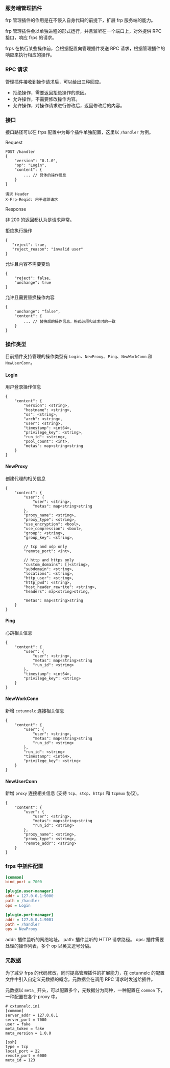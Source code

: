 ### 服务端管理插件

frp 管理插件的作用是在不侵入自身代码的前提下，扩展 frp 服务端的能力。

frp 管理插件会以单独进程的形式运行，并且监听在一个端口上，对外提供 RPC 接口，响应 frps 的请求。

frps 在执行某些操作前，会根据配置向管理插件发送 RPC 请求，根据管理插件的响应来执行相应的操作。

### RPC 请求

管理插件接收到操作请求后，可以给出三种回应。

* 拒绝操作，需要返回拒绝操作的原因。
* 允许操作，不需要修改操作内容。
* 允许操作，对操作请求进行修改后，返回修改后的内容。

### 接口

接口路径可以在 frps 配置中为每个插件单独配置，这里以 `/handler` 为例。

Request

```
POST /handler
{
    "version": "0.1.0",
    "op": "Login",
    "content": {
        ... // 具体的操作信息
    }
}

请求 Header
X-Frp-Reqid: 用于追踪请求
```

Response

非 200 的返回都认为是请求异常。

拒绝执行操作

```
{
   "reject": true,
   "reject_reason": "invalid user"
}
```

允许且内容不需要变动

```
{
    "reject": false,
    "unchange": true
}
```

允许且需要替换操作内容

```
{
    "unchange": "false",
    "content": {
        ... // 替换后的操作信息，格式必须和请求时的一致
    }
}
```

### 操作类型

目前插件支持管理的操作类型有 `Login`、`NewProxy`、`Ping`、`NewWorkConn` 和 `NewUserConn`。

#### Login

用户登录操作信息

```
{
    "content": {
        "version": <string>,
        "hostname": <string>,
        "os": <string>,
        "arch": <string>,
        "user": <string>,
        "timestamp": <int64>,
        "privilege_key": <string>,
        "run_id": <string>,
        "pool_count": <int>,
        "metas": map<string>string
    }
}
```

#### NewProxy

创建代理的相关信息

```
{
    "content": {
        "user": {
            "user": <string>,
            "metas": map<string>string
        },
        "proxy_name": <string>,
        "proxy_type": <string>,
        "use_encryption": <bool>,
        "use_compression": <bool>,
        "group": <string>,
        "group_key": <string>,

        // tcp and udp only
        "remote_port": <int>,

        // http and https only
        "custom_domains": []<string>,
        "subdomain": <string>,
        "locations": <string>,
        "http_user": <string>,
        "http_pwd": <string>,
        "host_header_rewrite": <string>,
        "headers": map<string>string,

        "metas": map<string>string
    }
}
```

#### Ping

心跳相关信息

```
{
    "content": {
        "user": {
            "user": <string>,
            "metas": map<string>string
            "run_id": <string>
        },
        "timestamp": <int64>,
        "privilege_key": <string>
    }
}
```

#### NewWorkConn

新增 `cxtunnelc` 连接相关信息

```
{
    "content": {
        "user": {
            "user": <string>,
            "metas": map<string>string
            "run_id": <string>
        },
        "run_id": <string>
        "timestamp": <int64>,
        "privilege_key": <string>
    }
}
```

#### NewUserConn

新增 `proxy` 连接相关信息 (支持 `tcp`、`stcp`、`https` 和 `tcpmux` 协议)。

```
{
    "content": {
        "user": {
            "user": <string>,
            "metas": map<string>string
            "run_id": <string>
        },
        "proxy_name": <string>,
        "proxy_type": <string>,
        "remote_addr": <string>
    }
}
```


### frps 中插件配置

```ini
[common]
bind_port = 7000

[plugin.user-manager]
addr = 127.0.0.1:9000
path = /handler
ops = Login

[plugin.port-manager]
addr = 127.0.0.1:9001
path = /handler
ops = NewProxy
```

addr: 插件监听的网络地址。
path: 插件监听的 HTTP 请求路径。
ops: 插件需要处理的操作列表，多个 op 以英文逗号分隔。

### 元数据

为了减少 frps 的代码修改，同时提高管理插件的扩展能力，在 cxtunnelc 的配置文件中引入自定义元数据的概念。元数据会在调用 RPC 请求时发送给插件。

元数据以 `meta_` 开头，可以配置多个，元数据分为两种，一种配置在 `common` 下，一种配置在各个 proxy 中。

```
# cxtunnelc.ini
[common]
server_addr = 127.0.0.1
server_port = 7000
user = fake
meta_token = fake
meta_version = 1.0.0

[ssh]
type = tcp
local_port = 22
remote_port = 6000
meta_id = 123
```
